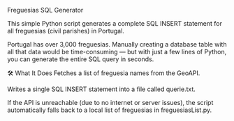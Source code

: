 Freguesias SQL Generator

This simple Python script generates a complete SQL INSERT statement for all freguesias (civil parishes) in Portugal.

Portugal has over 3,000 freguesias. Manually creating a database table with all that data would be time-consuming — but with just a few lines of Python, you can generate the entire SQL query in seconds.

🛠 What It Does
Fetches a list of freguesia names from the GeoAPI.

Writes a single SQL INSERT statement into a file called querie.txt.

If the API is unreachable (due to no internet or server issues), the script automatically falls back to a local list of freguesias in freguesiasList.py.
